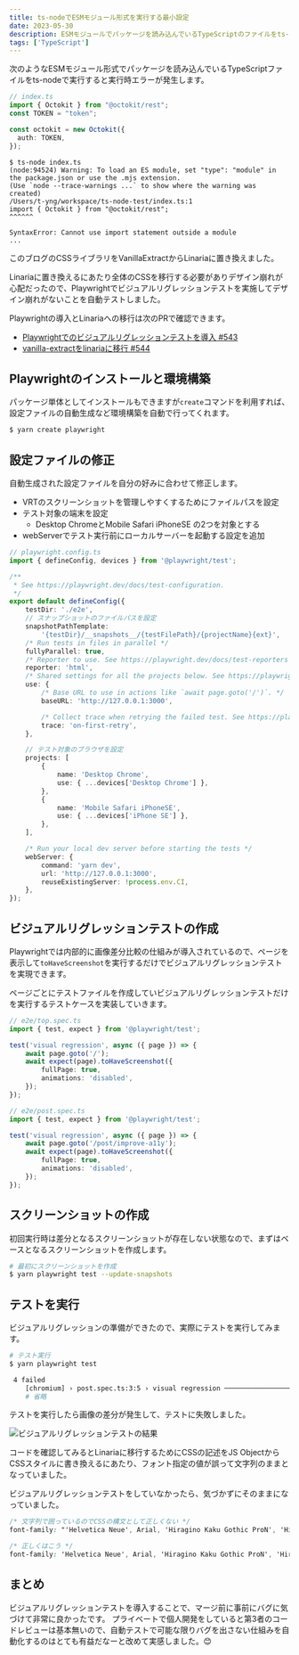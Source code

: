 ```yaml
---
title: ts-nodeでESMモジュール形式を実行する最小設定
date: 2023-05-30
description: ESMモジュールでパッケージを読み込んでいるTypeScriptのファイルをts-nodeで実行する場合の最小設定です。
tags: ['TypeScript']
---
```


次のようなESMモジュール形式でパッケージを読み込んでいるTypeScriptファイルをts-nodeで実行すると実行時エラーが発生します。

```ts
// index.ts
import { Octokit } from "@octokit/rest";
const TOKEN = "token";

const octokit = new Octokit({
  auth: TOKEN,
});
```

```shell
$ ts-node index.ts
(node:94524) Warning: To load an ES module, set "type": "module" in the package.json or use the .mjs extension.
(Use `node --trace-warnings ...` to show where the warning was created)
/Users/t-yng/workspace/ts-node-test/index.ts:1
import { Octokit } from "@octokit/rest";
^^^^^^

SyntaxError: Cannot use import statement outside a module
...
```

このブログのCSSライブラリをVanillaExtractからLinariaに置き換えました。

Linariaに置き換えるにあたり全体のCSSを移行する必要がありデザイン崩れが心配だったので、Playwrightでビジュアルリグレッションテストを実施してデザイン崩れがないことを自動テストしました。

Playwrightの導入とLinariaへの移行は次のPRで確認できます。

- [Playwrightでのビジュアルリグレッションテストを導入 #543](https://github.com/t-yng/blog/pull/543)
- [vanilla-extractをlinariaに移行 #544](https://github.com/t-yng/blog/pull/544)

## Playwrightのインストールと環境構築
パッケージ単体としてインストールもできますが`create`コマンドを利用すれば、設定ファイルの自動生成など環境構築を自動で行ってくれます。

```sh
$ yarn create playwright
```

## 設定ファイルの修正
自動生成された設定ファイルを自分の好みに合わせて修正します。

- VRTのスクリーンショットを管理しやすくするためにファイルパスを設定
- テスト対象の端末を設定
  - Desktop ChromeとMobile Safari iPhoneSE の2つを対象とする
- webServerでテスト実行前にローカルサーバーを起動する設定を追加

```ts
// playwright.config.ts
import { defineConfig, devices } from '@playwright/test';

/**
 * See https://playwright.dev/docs/test-configuration.
 */
export default defineConfig({
    testDir: './e2e',
    // スナップショットのファイルパスを設定
    snapshotPathTemplate:
        '{testDir}/__snapshots__/{testFilePath}/{projectName}{ext}',
    /* Run tests in files in parallel */
    fullyParallel: true,
    /* Reporter to use. See https://playwright.dev/docs/test-reporters */
    reporter: 'html',
    /* Shared settings for all the projects below. See https://playwright.dev/docs/api/class-testoptions. */
    use: {
        /* Base URL to use in actions like `await page.goto('/')`. */
        baseURL: 'http://127.0.0.1:3000',

        /* Collect trace when retrying the failed test. See https://playwright.dev/docs/trace-viewer */
        trace: 'on-first-retry',
    },

    // テスト対象のブラウザを設定
    projects: [
        {
            name: 'Desktop Chrome',
            use: { ...devices['Desktop Chrome'] },
        },
        {
            name: 'Mobile Safari iPhoneSE',
            use: { ...devices['iPhone SE'] },
        },
    ],

    /* Run your local dev server before starting the tests */
    webServer: {
        command: 'yarn dev',
        url: 'http://127.0.0.1:3000',
        reuseExistingServer: !process.env.CI,
    },
});
```

## ビジュアルリグレッションテストの作成
Playwrightでは内部的に画像差分比較の仕組みが導入されているので、ページを表示して`toHaveScreenshot`を実行するだけでビジュアルリグレッションテストを実現できます。

ページごとにテストファイルを作成していビジュアルリグレッションテストだけを実行するテストケースを実装していきます。

```ts
// e2e/top.spec.ts
import { test, expect } from '@playwright/test';

test('visual regression', async ({ page }) => {
    await page.goto('/');
    await expect(page).toHaveScreenshot({
        fullPage: true,
        animations: 'disabled',
    });
});
```

```ts
// e2e/post.spec.ts
import { test, expect } from '@playwright/test';

test('visual regression', async ({ page }) => {
    await page.goto('/post/improve-a11y');
    await expect(page).toHaveScreenshot({
        fullPage: true,
        animations: 'disabled',
    });
});
```

## スクリーンショットの作成
初回実行時は差分となるスクリーンショットが存在しない状態なので、まずはベースとなるスクリーンショットを作成します。

```sh
# 最初にスクリーンショットを作成
$ yarn playwright test --update-snapshots
```

## テストを実行
ビジュアルリグレッションの準備ができたので、実際にテストを実行してみます。

```sh
# テスト実行
$ yarn playwright test

 4 failed
    [chromium] › post.spec.ts:3:5 › visual regression ──────────────────────────────────
    # 省略
```

テストを実行したら画像の差分が発生して、テストに失敗しました。

![ビジュアルリグレッションテストの結果](/images/posts/playwright-vrt/failed.png)

コードを確認してみるとLinariaに移行するためにCSSの記述をJS ObjectからCSSスタイルに書き換えるにあたり、フォント指定の値が誤って文字列のままとなっていました。

ビジュアルリグレッションテストをしていなかったら、気づかずにそのままになっていました。

```css
/* 文字列で囲っているのでCSSの構文として正しくない */
font-family: "'Helvetica Neue', Arial, 'Hiragino Kaku Gothic ProN', 'Hiragino Sans', Meiryo, sans-serif";

/* 正しくはこう */
font-family: 'Helvetica Neue', Arial, 'Hiragino Kaku Gothic ProN', 'Hiragino Sans', Meiryo, sans-serif;
```

## まとめ
ビジュアルリグレッションテストを導入することで、マージ前に事前にバグに気づけて非常に良かったです。
プライベートで個人開発をしていると第3者のコードレビューは基本無いので、自動テストで可能な限りバグを出さない仕組みを自動化するのはとても有益だなーと改めて実感しました。😊